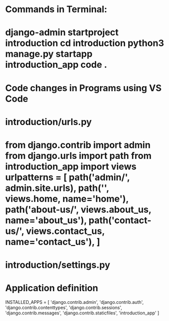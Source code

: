 Commands in Terminal:
==============================
django-admin startproject introduction
cd introduction
python3 manage.py startapp introduction_app
code .
==================================
Code changes in Programs using VS Code
================================
introduction/urls.py
======================
from django.contrib import admin
from django.urls import path
from introduction_app import views
urlpatterns = [
path('admin/', admin.site.urls),
path('', views.home, name='home'),
path('about-us/', views.about_us, name='about_us'),
path('contact-us/', views.contact_us, name='contact_us'),
]
========================
introduction/settings.py
======================
# Application definition
INSTALLED_APPS = [
'django.contrib.admin',
'django.contrib.auth',
'django.contrib.contenttypes',
'django.contrib.sessions',
'django.contrib.messages',
'django.contrib.staticfiles',
'introduction_app'
]

